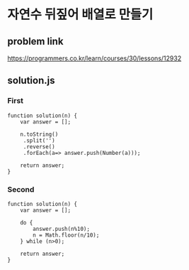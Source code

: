 # 자연수 뒤짚어 배열로 만들기
## problem link
https://programmers.co.kr/learn/courses/30/lessons/12932
## solution.js
### First
```
function solution(n) {
    var answer = [];
    
    n.toString()
     .split('')
     .reverse()
     .forEach(a=> answer.push(Number(a)));
    
    return answer;
}
```
### Second
```
function solution(n) {
    var answer = [];

    do {
        answer.push(n%10);
        n = Math.floor(n/10);
    } while (n>0);

    return answer;
}
```
